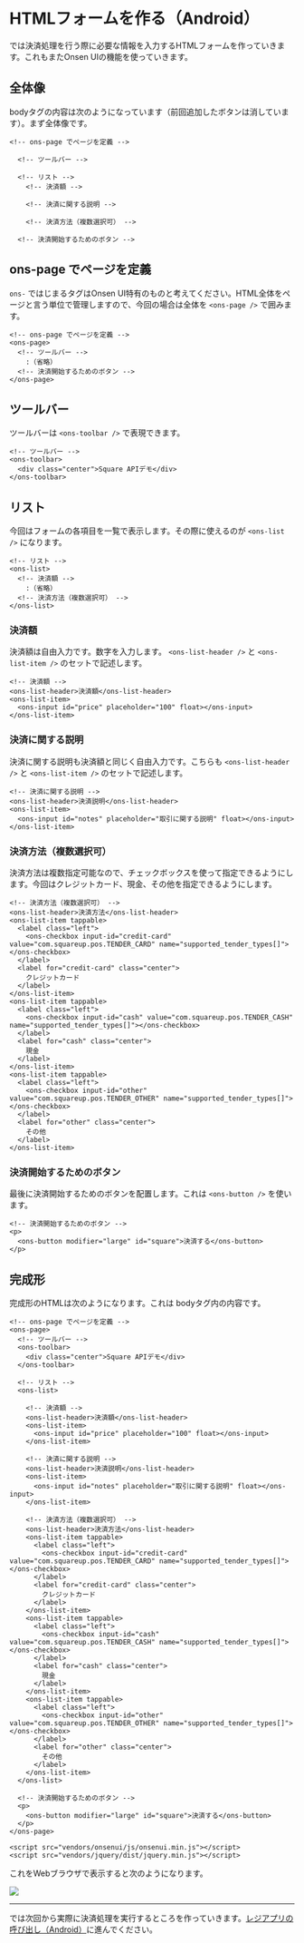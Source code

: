 # HTMLフォームを作る（Android）

では決済処理を行う際に必要な情報を入力するHTMLフォームを作っていきます。これもまたOnsen UIの機能を使っていきます。

## 全体像

bodyタグの内容は次のようになっています（前回追加したボタンは消しています）。まず全体像です。

```
<!-- ons-page でページを定義 -->

  <!-- ツールバー -->
  
  <!-- リスト -->
    <!-- 決済額 -->
    
    <!-- 決済に関する説明 -->
    
    <!-- 決済方法（複数選択可） -->
    
  <!-- 決済開始するためのボタン -->
```

## ons-page でページを定義

`ons-` ではじまるタグはOnsen UI特有のものと考えてください。HTML全体をページと言う単位で管理しますので、今回の場合は全体を `<ons-page />` で囲みます。

```
<!-- ons-page でページを定義 -->
<ons-page>
  <!-- ツールバー -->
    :（省略）
  <!-- 決済開始するためのボタン -->
</ons-page>
```

## ツールバー

ツールバーは `<ons-toolbar />` で表現できます。

```
<!-- ツールバー -->
<ons-toolbar>
  <div class="center">Square APIデモ</div>
</ons-toolbar>
```

## リスト

今回はフォームの各項目を一覧で表示します。その際に使えるのが `<ons-list />` になります。

```
<!-- リスト -->
<ons-list>
  <!-- 決済額 -->
    :（省略）
  <!-- 決済方法（複数選択可） -->
</ons-list>
```

### 決済額

決済額は自由入力です。数字を入力します。 `<ons-list-header />` と `<ons-list-item />` のセットで記述します。

```
<!-- 決済額 -->
<ons-list-header>決済額</ons-list-header>
<ons-list-item>
  <ons-input id="price" placeholder="100" float></ons-input>
</ons-list-item>
```

### 決済に関する説明

決済に関する説明も決済額と同じく自由入力です。こちらも `<ons-list-header />` と `<ons-list-item />` のセットで記述します。

```
<!-- 決済に関する説明 -->
<ons-list-header>決済説明</ons-list-header>
<ons-list-item>
  <ons-input id="notes" placeholder="取引に関する説明" float></ons-input>
</ons-list-item>
```

### 決済方法（複数選択可）

決済方法は複数指定可能なので、チェックボックスを使って指定できるようにします。今回はクレジットカード、現金、その他を指定できるようにします。

```
<!-- 決済方法（複数選択可） -->
<ons-list-header>決済方法</ons-list-header>
<ons-list-item tappable>
  <label class="left">
    <ons-checkbox input-id="credit-card" value="com.squareup.pos.TENDER_CARD" name="supported_tender_types[]"></ons-checkbox>
  </label>
  <label for="credit-card" class="center">
    クレジットカード
  </label>
</ons-list-item>
<ons-list-item tappable>
  <label class="left">
    <ons-checkbox input-id="cash" value="com.squareup.pos.TENDER_CASH" name="supported_tender_types[]"></ons-checkbox>
  </label>
  <label for="cash" class="center">
    現金
  </label>
</ons-list-item>
<ons-list-item tappable>
  <label class="left">
    <ons-checkbox input-id="other" value="com.squareup.pos.TENDER_OTHER" name="supported_tender_types[]"></ons-checkbox>
  </label>
  <label for="other" class="center">
    その他
  </label>
</ons-list-item>
```

### 決済開始するためのボタン

最後に決済開始するためのボタンを配置します。これは `<ons-button />` を使います。

```
<!-- 決済開始するためのボタン -->
<p>
  <ons-button modifier="large" id="square">決済する</ons-button>
</p>
```

## 完成形

完成形のHTMLは次のようになります。これは bodyタグ内の内容です。

```
<!-- ons-page でページを定義 -->
<ons-page>
  <!-- ツールバー -->
  <ons-toolbar>
    <div class="center">Square APIデモ</div>
  </ons-toolbar>
  
  <!-- リスト -->
  <ons-list>
    
    <!-- 決済額 -->
    <ons-list-header>決済額</ons-list-header>
    <ons-list-item>
      <ons-input id="price" placeholder="100" float></ons-input>
    </ons-list-item>
    
    <!-- 決済に関する説明 -->
    <ons-list-header>決済説明</ons-list-header>
    <ons-list-item>
      <ons-input id="notes" placeholder="取引に関する説明" float></ons-input>
    </ons-list-item>
    
    <!-- 決済方法（複数選択可） -->
    <ons-list-header>決済方法</ons-list-header>
    <ons-list-item tappable>
      <label class="left">
        <ons-checkbox input-id="credit-card" value="com.squareup.pos.TENDER_CARD" name="supported_tender_types[]"></ons-checkbox>
      </label>
      <label for="credit-card" class="center">
        クレジットカード
      </label>
    </ons-list-item>
    <ons-list-item tappable>
      <label class="left">
        <ons-checkbox input-id="cash" value="com.squareup.pos.TENDER_CASH" name="supported_tender_types[]"></ons-checkbox>
      </label>
      <label for="cash" class="center">
        現金
      </label>
    </ons-list-item>
    <ons-list-item tappable>
      <label class="left">
        <ons-checkbox input-id="other" value="com.squareup.pos.TENDER_OTHER" name="supported_tender_types[]"></ons-checkbox>
      </label>
      <label for="other" class="center">
        その他
      </label>
    </ons-list-item>
  </ons-list>
  
  <!-- 決済開始するためのボタン -->
  <p>
    <ons-button modifier="large" id="square">決済する</ons-button>
  </p>
</ons-page>

<script src="vendors/onsenui/js/onsenui.min.js"></script>
<script src="vendors/jquery/dist/jquery.min.js"></script>
```

これをWebブラウザで表示すると次のようになります。

![](images/2-2-2-1.png)

----

では次回から実際に決済処理を実行するところを作っていきます。[レジアプリの呼び出し（Android）](./2-3-2.md)に進んでください。

